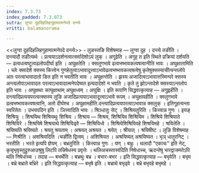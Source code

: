 ```yaml
---
index: 7.3.73
index_padded: 7.3.073
sutra: लुग्वा दुहदिहलिहगुहामात्मनेपदे दन्त्ये
vritti: balamanorama

---
```

<<लुग्वा दुहदिहलिहगुहामात्मनेपदे दन्त्ये>> - लुङस्तङि विशेषमाह — लुग्वा दुह । दन्त्ये तङीति । दन्त्यादौ तङीत्यर्थः । प्रत्ययाऽदर्शनत्वात्सर्वादेशोऽयं लुक् । अगूढेति । अगुह् त इति स्थिते प्रक्रियां दर्शयति — ढत्वधत्वष्टुत्वढलोपदीर्घा इति । अघुक्षतेति । क्सलुगभावे ढत्वभष्भावकत्वषत्वानीति भावः । अघुक्षातामिति । च्लेः क्सादेशे क्सस्य कित्त्वेन गुणहेतुत्वाऽभावादूत्त्वाऽभावेढत्वभष्भावकत्वषत्वेषु कृतेषुक्सस्याची॑त्यन्तलोपे अतः परत्वाभावादातो ङित इति न भवतीति भावः । अघुक्षन्तेति । झस्य अजादित्वाऽभावात्तस्मिन्परे क्सस्य अन्त्यलोपाऽभावादतः परत्वाऽभावादात्मनेपदेष्वत इत्यदादेशो न भवति । कृते तु झोऽन्तादेशे क्सस्याऽन्तलोप इति भावः । अघुक्षथाः काघुक्षाथाम् अघुक्षध्वम् । अघुक्षि । इति रूपाणि सिद्धवत्कृत्याह —  अगुह्वहीति । दन्त्यादिप्रत्ययपरत्वत्क्सस्य लुङि अजादिप्रत्ययाऽभावादूत्त्वाऽभावे रूपम् । अघुक्षावहीति । क्स्लुगभावे ढत्वभष्भावकत्वषत्वानि, अतो दीर्घश्च । अघुक्षामहीति.दन्त्यादिप्रत्ययपरत्वाऽभावान्न क्सलुक् । इतिगूहत्यन्ताः स्वरितेतः । उभयपदिन इति । ञित्त्वादिति भावः । श्रिञ्धातुः सेट् । शिश्रियतुरिति । कित्त्वान्न गुणः । इयङ् शिश्रियुः । शिश्रयिथ शिश्रियथुः शिश्रिय । शिश्राय — शिश्रय, शिश्रियिव शिश्रियिम । शिश्रिये शिश्रियाते शिश्रियिरे । शिश्रयिषे शिश्रयाथे शिश्रियिढ्वे — शिश्रियिध्वे । शिश्रियेशिश्रियिवहे शिश्रयिमहे । श्रयितेति । श्रयिष्यति श्रयिष्यते । श्रयतु श्रयताम् । अश्रयत् अश्रयत । श्रयेत् । श्रीयात् । श्रयिषीष्ट । लुङि विशेषमाह —  णिश्रीति । अशश्रियदिति ।चङी॑ति द्वित्वम् । अशिश्रियत । अश्रयिष्यत् अश्रयिष्यत । भृञ् धातुरनिट् । भरतीति । भरते इत्यपि ज्ञेयम् । बभ्रतुरिति । कित्त्वान्न गुणः । यण् । बभ्रुः । थलादौ "एकाचः" इति नेट्, कृसृभृवृस्तुद्रुरुआउश्रुषु लिटपि तन्निषेधस्य प्रवृत्तेः । थलिअचस्तास्व॑दिति निषेधाच्च, ऋदन्तेषु भारद्वाजमतेऽपि थलि निषेधाच्च । तदाह — बभर्थेति । बभ्रथुः बभ्र । बभार-बभर । इति सिद्धवत्कृत्याह —  बभृवेति । बभृम । बभ्रे बभ्राते बभ्रिरे । इति सिद्धवत्कृत्याह —  बभृषे इति । बभ्राथे बभृढ्वे । बभ्रे बभृवहे बभृमहे । 